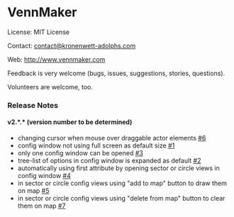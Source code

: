 # VennMaker

License: MIT License

Contact: contact@kronenwett-adolphs.com

Web: http://www.vennmaker.com

Feedback is very welcome (bugs, issues, suggestions, stories, questions).

Volunteers are welcome, too.


### Release Notes

#### v2.\*.\* (version number to be determined)

* changing cursor when mouse over draggable actor elements [#6](https://github.com/VennMaker/vennmaker-source/pull/6)
* config window not using full screen as default size [#1](https://github.com/VennMaker/vennmaker-source/pull/1)
* only one config window can be opened [#3](https://github.com/VennMaker/vennmaker-source/pull/3)
* tree-list of options in config window is expanded as default [#2](https://github.com/VennMaker/vennmaker-source/pull/2)
* automatically using first attribute by opening sector or circle views in config window [#4](https://github.com/VennMaker/vennmaker-source/pull/4)
* in sector or circle config views using "add to map" button to draw them on map [#5](https://github.com/VennMaker/vennmaker-source/pull/5)
* in sector or circle config views using "delete from map" button to clear them on map [#7](https://github.com/VennMaker/vennmaker-source/pull/7)
